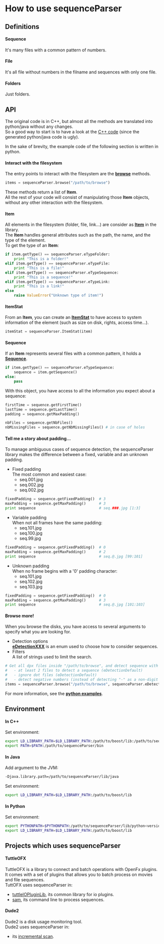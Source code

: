 # How to use sequenceParser

## Definitions
#### Sequence  
It's many files with a common pattern of numbers.
#### File  
It's all file without numbers in the filname and sequences with only one file.
#### Folders  
Just folders.


## API
The original code is in C++, but almost all the methods are translated into python/java without any changes.  
So a good way to start is to have a look at the [C++ code](src/sequenceParser) (since the generated python/java code is ugly).  

In the sake of brevity, the example code of the following section is written in python.

#### Interact with the filesystem
The entry points to interact with the filesystem are the [__browse__](src/sequenceParser/filesystem.hpp) methods.
```python
items = sequenceParser.browse("/path/to/browse")
```
These methods return a list of __Item__.  
All the rest of your code will consist of manipulating those __Item__ objects, without any other interaction with the filesystem.

#### Item
All elements in the filesystem (folder, file, link...) are consider as [__Item__](src/sequenceParser/Item.hpp) in the library.  
The __Item__ handles general attributes such as the path, the name, and the type of the element.  
To get the type of an __Item__:
```python
if item.getType() == sequenceParser.eTypeFolder:
    print "This is a folder!"
elif item.getType() == sequenceParser.eTypeFile:
    print "This is a file!"
elif item.getType() == sequenceParser.eTypeSequence:
    print "This is a sequence!"
elif item.getType() == sequenceParser.eTypeLink:
    print "This is a link!"
else
    raise ValueError("Unknown type of item!")
```

#### ItemStat
From an __Item__, you can create an [__ItemStat__](src/sequenceParser/ItemStat.hpp) to have access to system information of the element (such as size on disk, rights, access time...).
```python
itemStat = sequenceParser.ItemStat(item)
```

#### Sequence
If an __Item__ represents several files with a common pattern, it holds a [__Sequence__](src/sequenceParser/Sequence.hpp).
```python
if item.getType() == sequenceParser.eTypeSequence:
    sequence = item.getSequence()
else:
    pass
```

With this object, you have access to all the information you expect about a sequence:
```python
firstTime = sequence.getFirstTime()
lastTime = sequence.getLastTime()
padding = sequence.getMaxPadding()

nbFiles = sequence.getNbFiles()
nbMissingFiles = sequence.getNbMissingFiles() # in case of holes
```

#### Tell me a story about padding...
To manage ambiguous cases of sequence detection, the sequenceParser library makes the difference between a fixed, variable and an unknown padding.

* Fixed padding  
The most common and easiest case:
    * seq.001.jpg
    * seq.002.jpg
    * seq.002.jpg
```python
fixedPadding = sequence.getFixedPadding()  # 3
maxPadding = sequence.getMaxPadding()      # 3
print sequence                             # seq.###.jpg [1:3]
```

* Variable padding  
When not all frames have the same padding:
    * seq.101.jpg
    * seq.100.jpg
    * seq.99.jpg
```python
fixedPadding = sequence.getFixedPadding()  # 0
maxPadding = sequence.getMaxPadding()      # 2
print sequence                             # seq.@.jpg [99:101]
```

* Unknown padding  
When no frame begins with a '0' padding character:
    * seq.101.jpg
    * seq.102.jpg
    * seq.103.jpg
```python
fixedPadding = sequence.getFixedPadding()  # 0
maxPadding = sequence.getMaxPadding()      # 3
print sequence                             # seq.@.jpg [101:103]
```

#### Browse more!
When you browse the disks, you have access to several arguments to specify what you are looking for.
* Detection options  
[__eDetectionXXX__](src/sequenceParser/common.hpp) is an enum used to choose how to consider sequences.  
* Filters  
A list of strings used to limit the search.

```python
# Get all dpx files inside "/path/to/browse", and detect sequence with the following rules:
#   - at least 2 files to detect a sequence (eDetectionDefault)
#   - ignore dot files (eDetectionDefault)
#   - detect negative numbers (instead of detecting "-" as a non-digit character) (eDetectionNegative)
items = sequenceParser.browse("/path/to/browse", sequenceParser.eDetectionDefault | sequenceParser.eDetectionNegative, "*.dpx")
```

For more information, see the [__python examples__](examples).

## Environment
#### In C++
Set environment:
```bash
export LD_LIBRARY_PATH=$LD_LIBRARY_PATH:/path/to/boost/lib:/path/to/sequenceParser/lib
export PATH=$PATH:/path/to/sequenceParser/bin
```

#### In Java
Add argument to the JVM:
```bash
-Djava.library.path=/path/to/sequenceParser/lib/java
```
Set environment:
```bash
export LD_LIBRARY_PATH=$LD_LIBRARY_PATH:/path/to/boost/lib
```

#### In Python
Set environment:
```bash
export PYTHONPATH=$PYTHONPATH:/path/to/sequenceParser/lib/python<version>/site-packages/
export LD_LIBRARY_PATH=$LD_LIBRARY_PATH:/path/to/boost/lib
```

## Projects which uses sequenceParser
#### TuttleOFX
TuttleOFX is a library to connect and batch operations with OpenFx plugins. It comes with a set of plugins that allows you to batch process on movies and file sequences.  
TuttOFX uses sequenceParser in:
* [tuttleIOPluginLib](https://github.com/tuttleofx/TuttleOFX/tree/develop/libraries/tuttle/src/tuttle/ioplugin/context), its common library for io plugins.
* [sam](https://github.com/tuttleofx/TuttleOFX/tree/develop/applications/sam), its command line to process sequences.

#### Dude2
Dude2 is a disk usage monitoring tool.  
Dude2 uses sequenceParser in:
* its [incremental scan](https://github.com/mikrosimage/Dude2/tree/develop/FileSystemScanner/src/eu/mikrosimage/filesystem/scanner).
